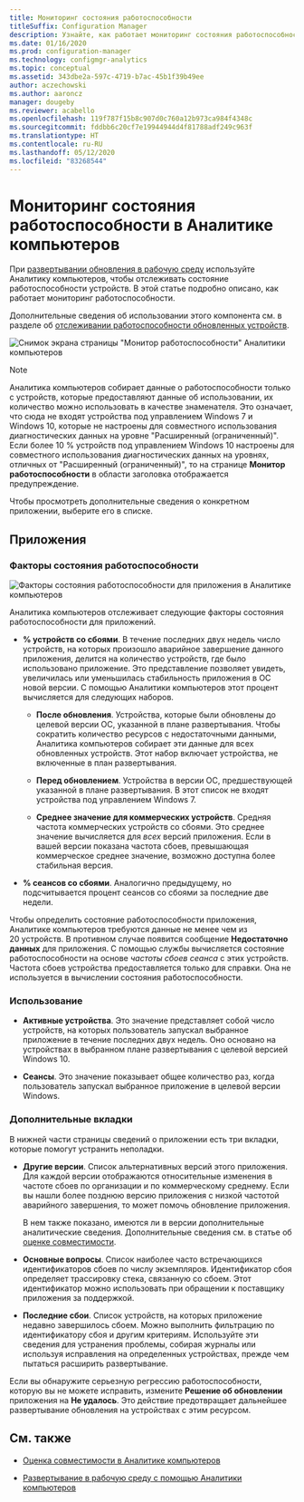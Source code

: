 ```yaml
---
title: Мониторинг состояния работоспособности
titleSuffix: Configuration Manager
description: Узнайте, как работает мониторинг состояния работоспособности в Аналитике компьютеров.
ms.date: 01/16/2020
ms.prod: configuration-manager
ms.technology: configmgr-analytics
ms.topic: conceptual
ms.assetid: 343dbe2a-597c-4719-b7ac-45b1f39b49ee
author: aczechowski
ms.author: aaroncz
manager: dougeby
ms.reviewer: acabello
ms.openlocfilehash: 119f787f15b8c907d0c760a12b973ca984f4348c
ms.sourcegitcommit: fddbb6c20cf7e19944944d4f81788adf249c963f
ms.translationtype: HT
ms.contentlocale: ru-RU
ms.lasthandoff: 05/12/2020
ms.locfileid: "83268544"
---
```

# <a name="health-status-monitoring-in-desktop-analytics"></a>Мониторинг состояния работоспособности в Аналитике компьютеров

При [развертывании обновления в рабочую среду](deploy-prod.md) используйте Аналитику компьютеров, чтобы отслеживать состояние работоспособности устройств. В этой статье подробно описано, как работает мониторинг работоспособности.

Дополнительные сведения об использовании этого компонента см. в разделе об [отслеживании работоспособности обновленных устройств](deploy-prod.md#bkmk_monitor).

![Снимок экрана страницы "Монитор работоспособности" Аналитики компьютеров](media/monitor-health.png)

> [!NOTE]  
> Аналитика компьютеров собирает данные о работоспособности только с устройств, которые предоставляют данные об использовании, их количество можно использовать в качестве знаменателя. Это означает, что сюда не входят устройства под управлением Windows 7 и Windows 10, которые не настроены для совместного использования диагностических данных на уровне "Расширенный (ограниченный)". Если более 10 % устройств под управлением Windows 10 настроены для совместного использования диагностических данных на уровнях, отличных от "Расширенный (ограниченный)", то на странице **Монитор работоспособности** в области заголовка отображается предупреждение.  

Чтобы просмотреть дополнительные сведения о конкретном приложении, выберите его в списке.

## <a name="apps"></a>Приложения

### <a name="health-status-factors"></a>Факторы состояния работоспособности

![Факторы состояния работоспособности для приложения в Аналитике компьютеров](media/monitor-health-status-factors.png)

Аналитика компьютеров отслеживает следующие факторы состояния работоспособности для приложений.

- **% устройств со сбоями**. В течение последних двух недель число устройств, на которых произошло аварийное завершение данного приложения, делится на количество устройств, где было использовано приложение. Это представление позволяет увидеть, увеличилась или уменьшилась стабильность приложения в ОС новой версии. С помощью Аналитики компьютеров этот процент вычисляется для следующих наборов.  

  - **После обновления**. Устройства, которые были обновлены до целевой версии ОС, указанной в плане развертывания. Чтобы сократить количество ресурсов с недостаточными данными, Аналитика компьютеров собирает эти данные для всех обновленных устройств. Этот набор включает устройства, не включенные в план развертывания.  

  - **Перед обновлением**. Устройства в версии ОС, предшествующей указанной в плане развертывания. В этот список не входят устройства под управлением Windows 7.  

  - **Среднее значение для коммерческих устройств**. Средняя частота коммерческих устройств со сбоями. Это среднее значение вычисляется для *всех* версий приложения. Если в вашей версии показана частота сбоев, превышающая коммерческое среднее значение, возможно доступна более стабильная версия.  

- **% сеансов со сбоями**. Аналогично предыдущему, но подсчитывается процент сеансов со сбоями за последние две недели.  

Чтобы определить состояние работоспособности приложения, Аналитике компьютеров требуются данные не менее чем из 20 устройств. В противном случае появится сообщение **Недостаточно данных** для приложения. С помощью службы вычисляется состояние работоспособности на основе *частоты сбоев сеанса* с этих устройств. Частота сбоев устройства предоставляется только для справки. Она не используется в вычислении состояния работоспособности.

### <a name="usage"></a>Использование

<!-- 5533890 -->

- **Активные устройства**. Это значение представляет собой число устройств, на которых пользователь запускал выбранное приложение в течение последних двух недель. Оно основано на устройствах в выбранном плане развертывания с целевой версией Windows 10.

- **Сеансы**. Это значение показывает общее количество раз, когда пользователь запускал выбранное приложение в целевой версии Windows.

### <a name="additional-tabs"></a>Дополнительные вкладки

В нижней части страницы сведений о приложении есть три вкладки, которые помогут устранить неполадки.

- **Другие версии**. Список альтернативных версий этого приложения. Для каждой версии отображаются относительные изменения в частоте сбоев по организации и по коммерческому среднему. Если вы нашли более позднюю версию приложения с низкой частотой аварийного завершения, то может помочь обновление приложения.  

    В нем также показано, имеются ли в версии дополнительные аналитические сведения. Дополнительные сведения см. в статье об [оценке совместимости](compat-assessment.md).  

- **Основные вопросы**. Список наиболее часто встречающихся идентификаторов сбоев по числу экземпляров. Идентификатор сбоя определяет трассировку стека, связанную со сбоем. Этот идентификатор можно использовать при обращении к поставщику приложения за поддержкой.  

- **Последние сбои**.  Список устройств, на которых приложение недавно завершилось сбоем. Можно выполнить фильтрацию по идентификатору сбоя и другим критериям. Используйте эти сведения для устранения проблемы, собирая журналы или используя исправления на определенных устройствах, прежде чем пытаться расширить развертывание.  

Если вы обнаружите серьезную регрессию работоспособности, которую вы не можете исправить, измените **Решение об обновлении** приложения на **Не удалось**. Это действие предотвращает дальнейшее развертывание обновления на устройствах с этим ресурсом.

## <a name="see-also"></a>См. также

- [Оценка совместимости в Аналитике компьютеров](compat-assessment.md)  

- [Развертывание в рабочую среду с помощью Аналитики компьютеров](deploy-prod.md)  
